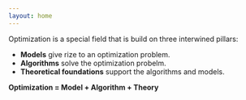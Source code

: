 ```yaml
---
layout: home
---
```

Optimization is a special field that is build on three interwined pillars:
  - **Models** give rize to an optimization problem.
  - **Algorithms** solve the optimization probelm.
  - **Theoretical foundations** support the algorithms and models.



**Optimization = Model + Algorithm + Theory**


